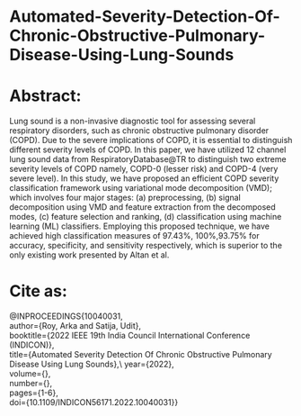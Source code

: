 # Automated-Severity-Detection-Of-Chronic-Obstructive-Pulmonary-Disease-Using-Lung-Sounds

# Abstract:
Lung sound is a non-invasive diagnostic tool for assessing several respiratory disorders, such as chronic obstructive pulmonary disorder (COPD). Due to the severe implications of COPD, it is essential to distinguish different severity levels of COPD. In this paper, we have utilized 12 channel lung sound data from RespiratoryDatabase@TR to distinguish two extreme severity levels of COPD namely, COPD-0 (lesser risk) and COPD-4 (very severe level). In this study, we have proposed an efficient COPD severity classification framework using variational mode decomposition (VMD); which involves four major stages: (a) preprocessing, (b) signal decomposition using VMD and feature extraction from the decomposed modes, (c) feature selection and ranking, (d) classification using machine learning (ML) classifiers. Employing this proposed technique, we have achieved high classification measures of 97.43%, 100%,93.75% for accuracy, specificity, and sensitivity respectively, which is superior to the only existing work presented by Altan et al.

# Cite as:
@INPROCEEDINGS{10040031,\
  author={Roy, Arka and Satija, Udit},\
  booktitle={2022 IEEE 19th India Council International Conference (INDICON)},\
  title={Automated Severity Detection Of Chronic Obstructive Pulmonary Disease Using Lung Sounds},\ 
  year={2022},\
  volume={},\
  number={},\
  pages={1-6},\
  doi={10.1109/INDICON56171.2022.10040031}}
